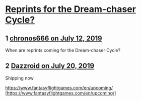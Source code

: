 # [Reprints for the Dream-chaser Cycle?](https://community.fantasyflightgames.com/topic/297388-reprints-for-the-dream-chaser-cycle/)

## 1 [chronos666 on July 12, 2019](https://community.fantasyflightgames.com/topic/297388-reprints-for-the-dream-chaser-cycle/?do=findComment&comment=3738482)

When are reprints coming for the Dream-chaser Cycle?

## 2 [Dazzroid on July 20, 2019](https://community.fantasyflightgames.com/topic/297388-reprints-for-the-dream-chaser-cycle/?do=findComment&comment=3744256)

Shipping now

https://www.fantasyflightgames.com/en/upcoming/ [https://www.fantasyflightgames.com/en/upcoming/]

